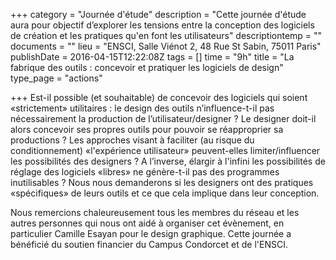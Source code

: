 +++
category = "Journée d'étude"
description = "Cette journée d'étude aura pour objectif d’explorer les tensions entre la conception des logiciels de création et les pratiques qu'en font les utilisateurs"
descriptiontemp = ""
documents = ""
lieu = "ENSCI, Salle Viénot 2, 48 Rue St Sabin, 75011 Paris"
publishDate = 2016-04-15T12:22:08Z
tags = []
time = "9h"
title = "La fabrique des outils : concevoir et pratiquer les logiciels de design"
type_page = "actions"

+++
Est-il possible (et souhaitable) de concevoir des logiciels qui soient «strictement» utilitaires : le design des outils n’influence-t-il pas nécessairement la production de l’utilisateur/designer ? Le designer doit-il alors concevoir ses propres outils pour pouvoir se réapproprier sa productions ? Les approches visant à faciliter (au risque du conditionnement) «l'expérience utilisateur» peuvent-elles limiter/influencer les possibilités des designers ? A l’inverse, élargir à l'infini les possibilités de réglage des logiciels «libres» ne génère-t-il pas des programmes inutilisables ? Nous nous demanderons si les designers ont des pratiques «spécifiques» de leurs outils et ce que cela implique dans leur conception.

Nous remercions chaleureusement tous les membres du réseau et les autres personnes qui nous ont aidé à organiser cet évènement, en particulier Camille Esayan pour le design graphique. Cette journée a bénéficié du soutien financier du Campus Condorcet et de l'ENSCI.